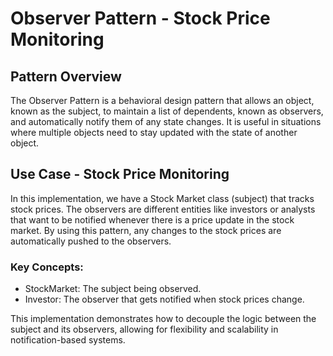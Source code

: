 # Observer Pattern - Stock Price Monitoring

## Pattern Overview
The Observer Pattern is a behavioral design pattern that allows an object, known as the subject, to maintain a list of dependents, known as observers, and automatically notify them of any state changes. It is useful in situations where multiple objects need to stay updated with the state of another object.

## Use Case - Stock Price Monitoring
In this implementation, we have a Stock Market class (subject) that tracks stock prices. The observers are different entities like investors or analysts that want to be notified whenever there is a price update in the stock market. By using this pattern, any changes to the stock prices are automatically pushed to the observers.

### Key Concepts:
- StockMarket: The subject being observed.
- Investor: The observer that gets notified when stock prices change.

This implementation demonstrates how to decouple the logic between the subject and its observers, allowing for flexibility and scalability in notification-based systems.
